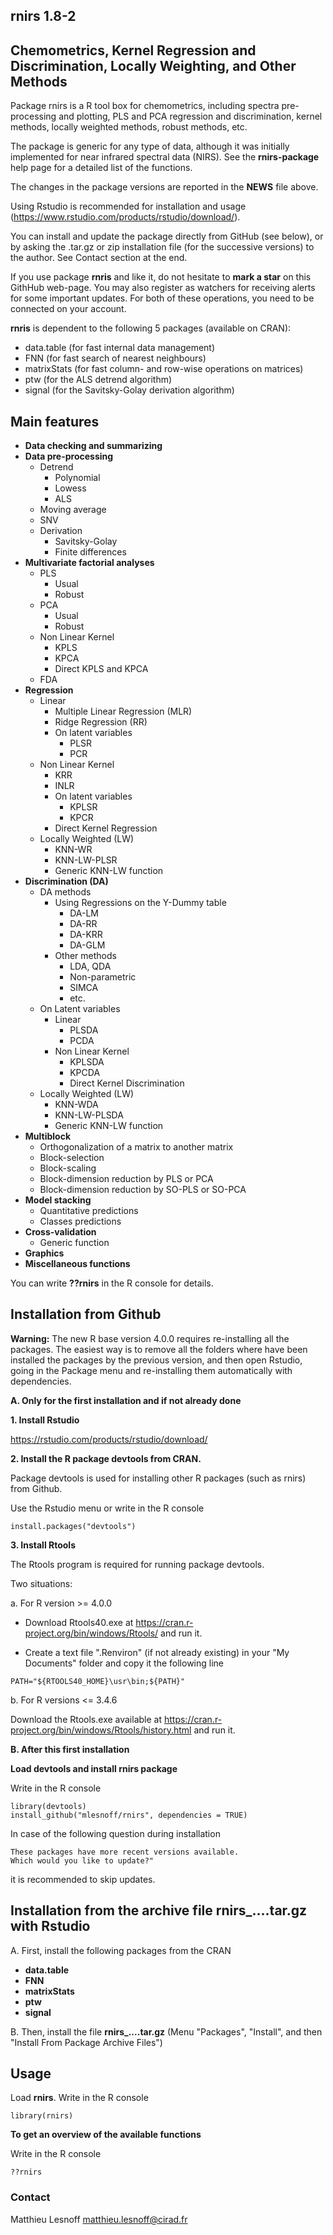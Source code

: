 ## rnirs 1.8-2
## Chemometrics, Kernel Regression and Discrimination, Locally Weighting, and Other Methods  

Package rnirs is a R tool box for chemometrics, including spectra pre-processing and plotting, PLS and PCA regression and discrimination, kernel methods, locally weighted methods, robust methods, etc.

The package is generic for any type of data, although it was initially implemented for near infrared spectral data (NIRS). See the **rnirs-package** help page for a detailed list of the functions.

The changes in the package versions are reported in the **NEWS** file above. 

Using Rstudio is recommended for installation and usage (https://www.rstudio.com/products/rstudio/download/).

You can install and update the package directly from GitHub (see below), or by asking the .tar.gz or zip installation file (for the successive versions) to the author. See Contact section at the end. 

If you use package **rnris** and like it, do not hesitate to **mark a star** on this GithHub web-page. You may also register as watchers for receiving alerts for some important updates. For both of these operations, you need to be connected on your account.

**rnris** is dependent to the following 5 packages (available on CRAN):

- data.table      (for fast internal data management)
- FNN             (for fast search of nearest neighbours) 
- matrixStats     (for fast column- and row-wise operations on matrices)
- ptw             (for the ALS detrend algorithm)
- signal          (for the Savitsky-Golay derivation algorithm)

## Main features 

* **Data checking and summarizing**
* **Data pre-processing**
    - Detrend
        - Polynomial
        - Lowess
        - ALS
    - Moving average
    - SNV
    - Derivation
        - Savitsky-Golay
        - Finite differences
* **Multivariate factorial analyses** 
    - PLS
        - Usual
        - Robust
    - PCA
        - Usual
        - Robust
    - Non Linear Kernel
        - KPLS
        - KPCA
        - Direct KPLS and KPCA
    - FDA
* **Regression**
    - Linear
        - Multiple Linear Regression (MLR)
        - Ridge Regression (RR)
        - On latent variables
            - PLSR
            - PCR
    - Non Linear Kernel
        - KRR
        - INLR
        - On latent variables
            - KPLSR
            - KPCR 
        - Direct Kernel Regression
    - Locally Weighted (LW)
        - KNN-WR
        - KNN-LW-PLSR
        - Generic KNN-LW function
* **Discrimination (DA)**
    - DA methods
        - Using Regressions on the Y-Dummy table
            - DA-LM
            - DA-RR
            - DA-KRR
            - DA-GLM
        - Other methods
            - LDA, QDA
            - Non-parametric
            - SIMCA
            - etc.
    - On Latent variables
        - Linear
            - PLSDA
            - PCDA
        - Non Linear Kernel
            - KPLSDA
            - KPCDA
            - Direct Kernel Discrimination
    - Locally Weighted (LW)
        - KNN-WDA
        - KNN-LW-PLSDA
        - Generic KNN-LW function
* **Multiblock**
    - Orthogonalization of a matrix to another matrix
    - Block-selection
    - Block-scaling
    - Block-dimension reduction by PLS or PCA
    - Block-dimension reduction by SO-PLS or SO-PCA
* **Model stacking**
    - Quantitative predictions
    - Classes predictions
* **Cross-validation**
    - Generic function
* **Graphics**
* **Miscellaneous functions**

You can write **??rnirs** in the R console for details.

## Installation from Github

**Warning:** The new R base version 4.0.0 requires re-installing all the packages. The easiest way is to remove all the folders where have been installed the packages by the previous version, and then open Rstudio, going in the Package menu and re-installing them automatically with dependencies.

**A. Only for the first installation and if not already done** 

**1. Install Rstudio**

https://rstudio.com/products/rstudio/download/ 

**2. Install the R package devtools from CRAN.** 

Package devtools is used for installing other R packages (such as rnirs) from Github.  

Use the Rstudio menu or write in the R console
```{r}
install.packages("devtools")
```

**3. Install Rtools**

The Rtools program is required for running package devtools.

Two situations:

a. For R version >= 4.0.0

- Download Rtools40.exe at https://cran.r-project.org/bin/windows/Rtools/ and run it.

- Create a text file ".Renviron" (if not already existing) in your "My Documents" folder and copy it the following line
```{r}
PATH="${RTOOLS40_HOME}\usr\bin;${PATH}"
```

b. For R versions <= 3.4.6

Download the Rtools.exe available at https://cran.r-project.org/bin/windows/Rtools/history.html and run it.

**B. After this first installation** 

**Load devtools and install rnirs package** 

Write in the R console
```{r}
library(devtools)
install_github("mlesnoff/rnirs", dependencies = TRUE)
```

In case of the following question during installation
```{r}
These packages have more recent versions available.
Which would you like to update?"
```
it is recommended to skip updates.

## Installation from the archive file rnirs_....tar.gz with Rstudio

A. First, install the following packages from the CRAN

- **data.table**
- **FNN**
- **matrixStats**
- **ptw**
- **signal**

B. Then, install the file **rnirs_....tar.gz** (Menu "Packages", "Install", and then "Install From Package Archive Files")

## Usage

Load **rnirs**. Write in the R console

```{r}
library(rnirs)
```
**To get an overview of the available functions**

Write in the R console

```{r}
??rnirs
```
### Contact

Matthieu Lesnoff
matthieu.lesnoff@cirad.fr

